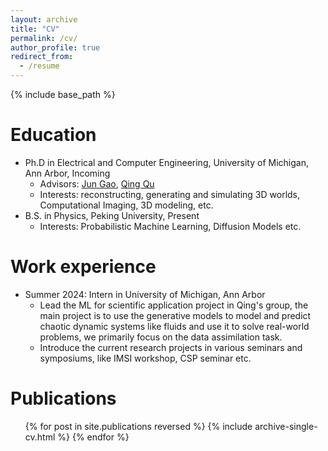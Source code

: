 ```yaml
---
layout: archive
title: "CV"
permalink: /cv/
author_profile: true
redirect_from:
  - /resume
---
```


{% include base_path %}

Education
======
* Ph.D in Electrical and Computer Engineering, University of Michigan, Ann Arbor, Incoming
  * Advisors: [Jun Gao](https://www.cs.toronto.edu/~jungao/), [Qing Qu](https://qingqu.engin.umich.edu/)
  * Interests: reconstructing, generating and simulating 3D worlds, Computational Imaging, 3D modeling, etc.
* B.S. in Physics, Peking University, Present
  * Interests: Probabilistic Machine Learning, Diffusion Models etc.

Work experience
======
* Summer 2024: Intern in University of Michigan, Ann Arbor
  * Lead the ML for scientific application project in Qing's group, the main project is to use the generative models to model and predict chaotic dynamic systems like fluids and use it to solve real-world problems, we primarily focus on the data assimilation task.
  * Introduce the current research projects in various seminars and symposiums, like IMSI workshop, CSP seminar etc.



  
<!-- Skills
======
* Skill 1
* Skill 2
  * Sub-skill 2.1
  * Sub-skill 2.2
  * Sub-skill 2.3
* Skill 3 -->

Publications
======
  <ul>{% for post in site.publications reversed %}
    {% include archive-single-cv.html %}
  {% endfor %}</ul>
  
<!-- Talks
======
  <ul>{% for post in site.talks reversed %}
    {% include archive-single-talk-cv.html  %}
  {% endfor %}</ul>
  
Teaching
======
  <ul>{% for post in site.teaching reversed %}
    {% include archive-single-cv.html %}
  {% endfor %}</ul>
  
Service and leadership
======
* Currently signed in to 43 different slack teams -->
